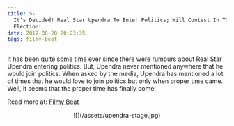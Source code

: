 ```yaml
---
title: >-
  It’s Decided! Real Star Upendra To Enter Politics; Will Contest In The Next
  Election!
date: 2017-08-20 20:23:35
tags: filmy-beat
---
```


It has been quite some time ever since there were rumours about Real Star Upendra entering politics. But, Upendra never mentioned anywhere that he would join politics. When asked by the media, Upendra has mentioned a lot of times that he would love to join politics but only when proper time came. Well, it seems that the proper time has finally come!


Read more at: [Filmy Beat](https://www.filmibeat.com/kannada/news/2017/real-star-upendra-to-begin-his-political-career-267163.html)

<center>
![](/assets/upendra-stage.jpg)
</center>